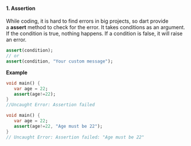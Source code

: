 #### 1. Assertion
While coding, it is hard to find errors in big projects, so dart provide a **assert** method to check for the error. It takes conditions as an argument. If the condition is true, nothing happens. If a condition is false, it will raise an error.
```dart
assert(condition);
// or 
assert(condition, "Your custom message");
```
**Example**
```dart
void main() { 
   var age = 22;
   assert(age!=22);
}
//Uncaught Error: Assertion failed

void main() { 
   var age = 22;
   assert(age!=22, "Age must be 22");
}
// Uncaught Error: Assertion failed: "Age must be 22"
```
